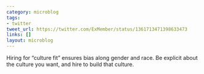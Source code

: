 ```yaml
---
category: microblog
tags:
- twitter
tweet_url: https://twitter.com/ExMember/status/1361713471398633473
links: []
layout: microblog
---
```

Hiring for “culture fit” ensures bias along gender and race. Be explicit about the culture you want, and hire to build that culture.
